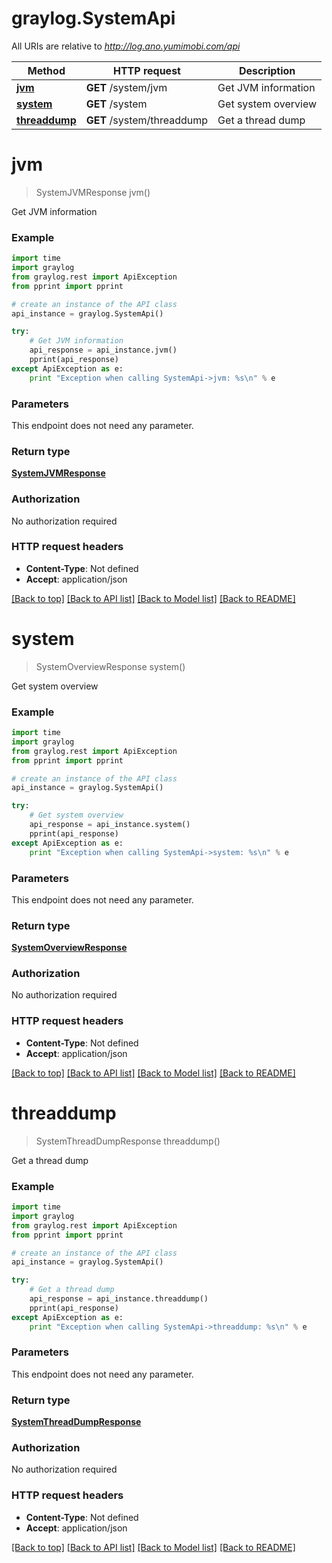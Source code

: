 # graylog.SystemApi

All URIs are relative to *http://log.ano.yumimobi.com/api*

Method | HTTP request | Description
------------- | ------------- | -------------
[**jvm**](SystemApi.md#jvm) | **GET** /system/jvm | Get JVM information
[**system**](SystemApi.md#system) | **GET** /system | Get system overview
[**threaddump**](SystemApi.md#threaddump) | **GET** /system/threaddump | Get a thread dump


# **jvm**
> SystemJVMResponse jvm()

Get JVM information



### Example 
```python
import time
import graylog
from graylog.rest import ApiException
from pprint import pprint

# create an instance of the API class
api_instance = graylog.SystemApi()

try: 
    # Get JVM information
    api_response = api_instance.jvm()
    pprint(api_response)
except ApiException as e:
    print "Exception when calling SystemApi->jvm: %s\n" % e
```

### Parameters
This endpoint does not need any parameter.

### Return type

[**SystemJVMResponse**](SystemJVMResponse.md)

### Authorization

No authorization required

### HTTP request headers

 - **Content-Type**: Not defined
 - **Accept**: application/json

[[Back to top]](#) [[Back to API list]](../README.md#documentation-for-api-endpoints) [[Back to Model list]](../README.md#documentation-for-models) [[Back to README]](../README.md)

# **system**
> SystemOverviewResponse system()

Get system overview



### Example 
```python
import time
import graylog
from graylog.rest import ApiException
from pprint import pprint

# create an instance of the API class
api_instance = graylog.SystemApi()

try: 
    # Get system overview
    api_response = api_instance.system()
    pprint(api_response)
except ApiException as e:
    print "Exception when calling SystemApi->system: %s\n" % e
```

### Parameters
This endpoint does not need any parameter.

### Return type

[**SystemOverviewResponse**](SystemOverviewResponse.md)

### Authorization

No authorization required

### HTTP request headers

 - **Content-Type**: Not defined
 - **Accept**: application/json

[[Back to top]](#) [[Back to API list]](../README.md#documentation-for-api-endpoints) [[Back to Model list]](../README.md#documentation-for-models) [[Back to README]](../README.md)

# **threaddump**
> SystemThreadDumpResponse threaddump()

Get a thread dump



### Example 
```python
import time
import graylog
from graylog.rest import ApiException
from pprint import pprint

# create an instance of the API class
api_instance = graylog.SystemApi()

try: 
    # Get a thread dump
    api_response = api_instance.threaddump()
    pprint(api_response)
except ApiException as e:
    print "Exception when calling SystemApi->threaddump: %s\n" % e
```

### Parameters
This endpoint does not need any parameter.

### Return type

[**SystemThreadDumpResponse**](SystemThreadDumpResponse.md)

### Authorization

No authorization required

### HTTP request headers

 - **Content-Type**: Not defined
 - **Accept**: application/json

[[Back to top]](#) [[Back to API list]](../README.md#documentation-for-api-endpoints) [[Back to Model list]](../README.md#documentation-for-models) [[Back to README]](../README.md)

